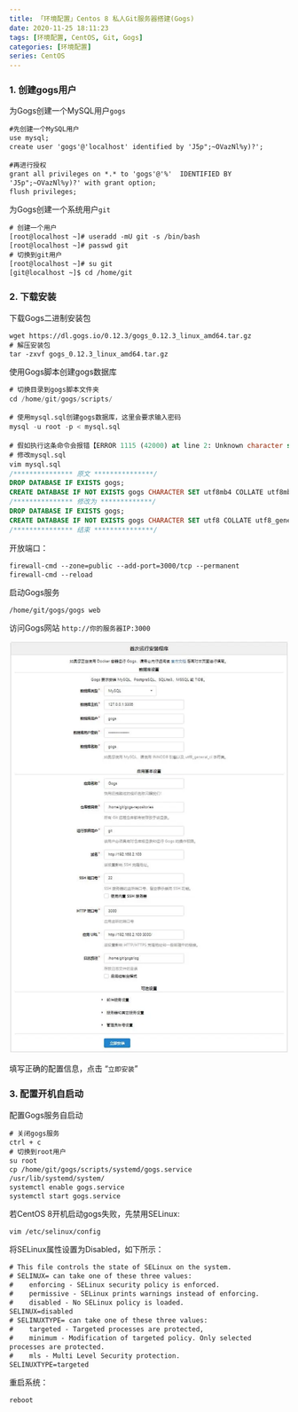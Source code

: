 ```yaml
---
title: 「环境配置」Centos 8 私人Git服务器搭建(Gogs)
date: 2020-11-25 18:11:23
tags: [环境配置, CentOS, Git, Gogs]
categories: [环境配置]
series: CentOS
---
```


### 1. 创建gogs用户

为Gogs创建一个MySQL用户`gogs` 
``` shell
#先创建一个MySQL用户
use mysql;
create user 'gogs'@'localhost' identified by 'J5p";~OVazNl%y)?';
 
#再进行授权
grant all privileges on *.* to 'gogs'@'%'  IDENTIFIED BY 'J5p";~OVazNl%y)?' with grant option;
flush privileges;
```

为Gogs创建一个系统用户`git`
``` shell
# 创建一个用户
[root@localhost ~]# useradd -mU git -s /bin/bash
[root@localhost ~]# passwd git
# 切换到git用户
[root@localhost ~]# su git
[git@localhost ~]$ cd /home/git
```


### 2. 下载安装

下载Gogs二进制安装包
``` shell
wget https://dl.gogs.io/0.12.3/gogs_0.12.3_linux_amd64.tar.gz
# 解压安装包
tar -zxvf gogs_0.12.3_linux_amd64.tar.gz
```

使用Gogs脚本创建gogs数据库
``` sql
# 切换目录到gogs脚本文件夹
cd /home/git/gogs/scripts/

# 使用mysql.sql创建gogs数据库，这里会要求输入密码
mysql -u root -p < mysql.sql

# 假如执行这条命令会报错【ERROR 1115 (42000) at line 2: Unknown character set: 'utf8mb4'】的话继续执行下面这个可选操作,在重新执行上面的命令。
# 修改mysql.sql
vim mysql.sql
/*************** 原文 ***************/
DROP DATABASE IF EXISTS gogs;
CREATE DATABASE IF NOT EXISTS gogs CHARACTER SET utf8mb4 COLLATE utf8mb4_general_ci;
/*************** 修改为 *************/
DROP DATABASE IF EXISTS gogs;
CREATE DATABASE IF NOT EXISTS gogs CHARACTER SET utf8 COLLATE utf8_general_ci;
/*************** 结束 ***************/
```

开放端口：
``` shell
firewall-cmd --zone=public --add-port=3000/tcp --permanent
firewall-cmd --reload
```

启动Gogs服务
``` shell
/home/git/gogs/gogs web
```

访问Gogs网站 `http://你的服务器IP:3000`

![](up-84af5c842f2a6e3ec51ac831999ade1802c.webp)

填写正确的配置信息，点击 “`立即安装`”


### 3. 配置开机自启动

配置Gogs服务自启动
``` shell
# 关闭gogs服务
ctrl + c 
# 切换到root用户
su root
cp /home/git/gogs/scripts/systemd/gogs.service /usr/lib/systemd/system/
systemctl enable gogs.service
systemctl start gogs.service
```

若CentOS 8开机启动gogs失败，先禁用SELinux:
``` shell
vim /etc/selinux/config
```

将SELinux属性设置为Disabled，如下所示：
``` shell
# This file controls the state of SELinux on the system.
# SELINUX= can take one of these three values:
#    enforcing - SELinux security policy is enforced.
#    permissive - SELinux prints warnings instead of enforcing.
#    disabled - No SELinux policy is loaded.
SELINUX=disabled
# SELINUXTYPE= can take one of these three values:
#    targeted - Targeted processes are protected,
#    minimum - Modification of targeted policy. Only selected processes are protected.
#    mls - Multi Level Security protection.
SELINUXTYPE=targeted
```

重启系统：
``` shell
reboot
```